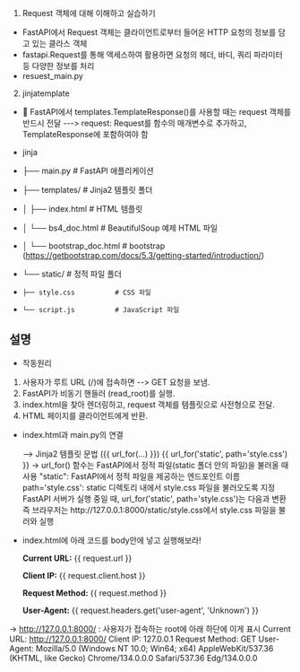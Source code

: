 1. Request 객체에 대해 이해하고 실습하기
  - FastAPI에서 Request 객체는 클라이언트로부터 들어온 HTTP 요청의 정보를 담고 있는 클라스 객체
  - fastapi.Request를 통해 액세스하여 활용하면 요청의 헤더, 바디, 쿼리 파라미터 등 다양한 정보를 처리
  - resuest_main.py

2. jinjatemplate
  - 🚀 FastAPI에서 templates.TemplateResponse()를 사용할 때는 request 객체를 반드시 전달
     ---> request: Request를 함수의 매개변수로 추가하고, TemplateResponse에 포함하여야 함

- jinja
- ├── main.py                # FastAPI 애플리케이션
- ├── templates/             # Jinja2 템플릿 폴더
- │   ├── index.html         # HTML 템플릿
- │   └── bs4_doc.html       # BeautifulSoup 예제 HTML 파일
- │   └── bootstrap_doc.html # bootstrap  (https://getbootstrap.com/docs/5.3/getting-started/introduction/)
- └── static/                # 정적 파일 폴더
-     ├── style.css          # CSS 파일
-     └── script.js          # JavaScript 파일

## 설명
- 작동원리
1. 사용자가 루트 URL (/)에 접속하면 --> GET 요청을 보냄.
2. FastAPI가 비동기 핸들러 (read_root)를 실행.
3. index.html을 찾아 렌더링하고, request 객체를 템플릿으로 사전형으로 전달.
4. HTML 페이지를 클라이언트에게 반환.

- index.html과 main.py의 연결
    <link rel="stylesheet" href="{{ url_for('static', path='style.css') }}">
    --> Jinja2 템플릿 문법 ({{ url_for(...) }})
        {{ url_for('static', path='style.css') }}
        → url_for() 함수는 FastAPI에서 정적 파일(static 폴더 안의 파일)을 불러올 때 사용
        "static": FastAPI에서 정적 파일을 제공하는 엔드포인트 이름
        path='style.css': static 디렉토리 내에서 style.css 파일을 불러오도록 지정
        FastAPI 서버가 실행 중일 때, url_for('static', path='style.css')는 다음과 변환
          <link rel="stylesheet" href="/static/style.css">
        즉 브라우저는 http://127.0.0.1:8000/static/style.css에서 style.css 파일을 불러와 실행

- index.html에 아래 코드를 body안에 넣고 실행해보라!
    <!-- 현재 요청된 URL 표시 -->
    <p><strong>Current URL:</strong> {{ request.url }}</p>  
    <!-- 클라이언트 정보 -->
    <p><strong>Client IP:</strong> {{ request.client.host }}</p>
    <!-- 요청된 HTTP 메서드 -->
    <p><strong>Request Method:</strong> {{ request.method }}</p>
    <!-- User-Agent 표시 -->
    <p><strong>User-Agent:</strong> {{ request.headers.get('user-agent', 'Unknown') }}</p>

-> http://127.0.0.1:8000/ : 사용자가 접속하는 root에 아래 하단에 이게 표시
    Current URL: http://127.0.0.1:8000/
    Client IP: 127.0.0.1
    Request Method: GET
    User-Agent: Mozilla/5.0 (Windows NT 10.0; Win64; x64) AppleWebKit/537.36 (KHTML, like Gecko) Chrome/134.0.0.0 Safari/537.36 Edg/134.0.0.0
